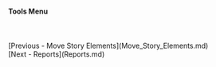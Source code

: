 #### Tools Menu ####
 <br/>
 <br/>
[Previous - Move Story Elements](Move_Story_Elements.md) <br/>
[Next - Reports](Reports.md) <br/>
